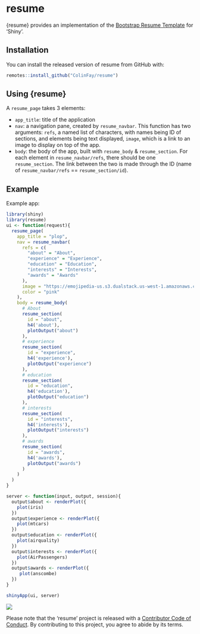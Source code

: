 
<!-- README.md is generated from README.Rmd. Please edit that file -->

# resume

<!-- badges: start -->

<!-- badges: end -->

{resume} provides an implementation of the [Bootstrap Resume
Template](https://github.com/BlackrockDigital/startbootstrap-resume) for
‘Shiny’.

## Installation

You can install the released version of resume from GitHub with:

``` r
remotes::install_github("ColinFay/resume")
```

## Using {resume}

A `resume_page` takes 3 elements:

  - `app_title`: title of the application
  - `nav`: a navigation pane, created by `resume_navbar`. This function
    has two arguments: `refs`, a named list of characters, with names
    being ID of sections, and elements being text displayed, `image`,
    which is a link to an image to display on top of the app.
  - `body`: the body of the app, built with `resume_body` &
    `resume_section`. For each element in `resume_navbar/refs`, there
    should be one `resume_section`. The link between the two is made
    through the ID (name of `resume_navbar/refs` ==
    `resume_section/id`).

## Example

Example app:

``` r
library(shiny)
library(resume)
ui <- function(request){
  resume_page(
    app_title = "plop",
    nav = resume_navbar(
      refs = c(
        "about" = "About",
        "experience" = "Experience",
        "education" = "Education",
        "interests" = "Interests",
        "awards" = "Awards"
      ),
      image = "https://emojipedia-us.s3.dualstack.us-west-1.amazonaws.com/thumbs/120/apple/198/sign-of-the-horns_1f918.png", 
      color = "pink"
    ),
    body = resume_body(
      # About
      resume_section(
        id = "about",
        h4('about'),
        plotOutput("about")
      ),
      # experience
      resume_section(
        id = "experience",
        h4('experience'),
        plotOutput("experience")
      ),
      # education
      resume_section(
        id = "education",
        h4('education'),
        plotOutput("education")
      ),
      # interests
      resume_section(
        id = "interests",
        h4('interests'),
        plotOutput("interests")
      ),
      # awards
      resume_section(
        id = "awards",
        h4('awards'),
        plotOutput("awards")
      )
    )
  )
}

server <- function(input, output, session){
  output$about <- renderPlot({
    plot(iris)
  })
  output$experience <- renderPlot({
    plot(mtcars)
  })
  output$education <- renderPlot({
    plot(airquality)
  })
  output$interests <- renderPlot({
    plot(AirPassengers)
  })
  output$awards <- renderPlot({
     plot(anscombe)
  })
}

shinyApp(ui, server)
```

![](readme-figs/example.gif)

Please note that the ‘resume’ project is released with a [Contributor
Code of Conduct](CODE_OF_CONDUCT.md). By contributing to this project,
you agree to abide by its terms.

